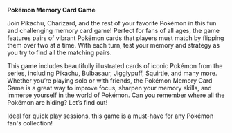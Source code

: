 **Pokémon Memory Card Game**

Join Pikachu, Charizard, and the rest of your favorite Pokémon in this fun and challenging memory card game! Perfect for fans of all ages, the game features pairs of vibrant Pokémon cards that players must match by flipping them over two at a time. With each turn, test your memory and strategy as you try to find all the matching pairs. 

This game includes beautifully illustrated cards of iconic Pokémon from the series, including Pikachu, Bulbasaur, Jigglypuff, Squirtle, and many more. Whether you’re playing solo or with friends, the Pokémon Memory Card Game is a great way to improve focus, sharpen your memory skills, and immerse yourself in the world of Pokémon. Can you remember where all the Pokémon are hiding? Let’s find out! 

Ideal for quick play sessions, this game is a must-have for any Pokémon fan's collection!
